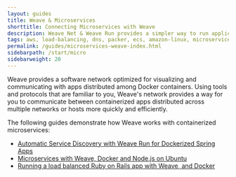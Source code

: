 ```yaml
---
layout: guides
title: Weave & Microservices
shorttitle: Connecting Microservices with Weave
description: Weave Net & Weave Run provides a simpler way to run applications on the EC2 Container Service
tags: aws, load-balancing, dns, packer, ecs, amazon-linux, microservices
permalink: /guides/microservices-weave-index.html
sidebarpath: /start/micro
sidebarweight: 20
---
```



Weave provides a software network optimized for visualizing and communicating with apps distributed among Docker containers. Using tools and protocols that are familiar to you, Weave's network provides a way for you to communicate between containerized apps distributed across multiple networks or hosts more quickly and efficiently.
 
The following guides demonstrate how Weave works with containerized microservices: 

* [Automatic Service Discovery with Weave Run for Dockerized Spring Apps](/guides/language/java/framework/spring/index.html)
* [Microservices with Weave, Docker and Node.js on Ubuntu](/guides/weave-microservices-docker-nodejs.html)
* [Running a load balanced Ruby on Rails app with Weave, and Docker](/guides/language/ruby/ruby-on-rails-index.html)

 
